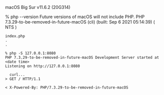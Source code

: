 ##

macOS Big Sur 
v11.6.2 (20G314)

% php --version
Future versions of macOS will not include PHP.
PHP 7.3.29-to-be-removed-in-future-macOS (cli) (built: Sep  6 2021 05:14:39) ( NTS )

```
index.php
.
.
```

```
% php -S 127.0.0.1:8080
PHP 7.3.29-to-be-removed-in-future-macOS Development Server started at <date time>
Listening on http://127.0.0.1:8080
```

```
  curl...
> GET / HTTP/1.1

< X-Powered-By: PHP/7.3.29-to-be-removed-in-future-macOS
```

